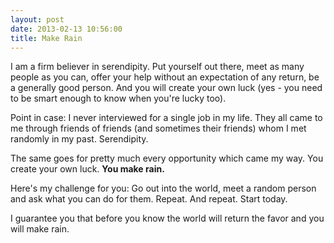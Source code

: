 ```yaml
---
layout: post
date: 2013-02-13 10:56:00
title: Make Rain
---
```

I am a firm believer in serendipity. Put yourself out there, meet as many people as you can, offer your help without an expectation of any return, be a generally good person. And you will create your own luck (yes - you need to be smart enough to know when you're lucky too).

Point in case: I never interviewed for a single job in my life. They all came to me through friends of friends (and sometimes their friends) whom I met randomly in my past. Serendipity.

The same goes for pretty much every opportunity which came my way. You create your own luck. **You make rain.**

Here's my challenge for you: Go out into the world, meet a random person and ask what you can do for them. Repeat. And repeat. Start today.

I guarantee you that before you know the world will return the favor and you will make rain.